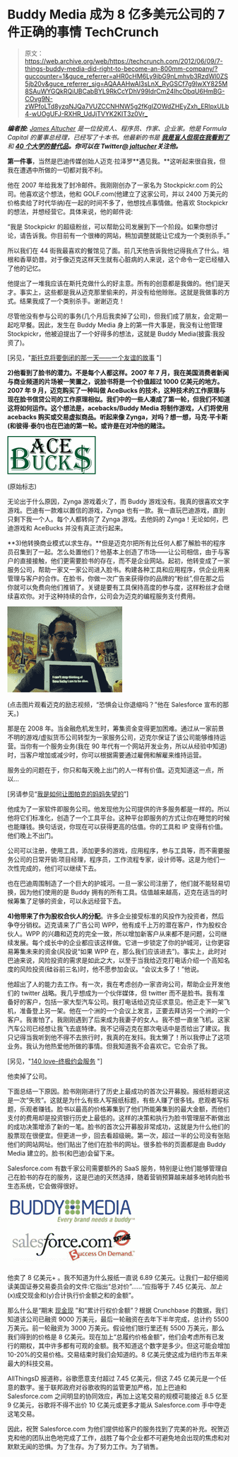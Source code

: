 # Buddy Media 成为 8 亿多美元公司的 7 件正确的事情 TechCrunch

> 原文：<https://web.archive.org/web/https://techcrunch.com/2012/06/09/7-things-buddy-media-did-right-to-become-an-800mm-company/?guccounter=1&guce_referrer=aHR0cHM6Ly9ibG9nLmhvb3RzdWl0ZS5jb20v&guce_referrer_sig=AQAAAHwAl3sLnX_RyGSCf7g9IwXY825M8SAuWYGQkRQiUBCabBYL9RkCcYDhV99IdrCm24lhcObqU6HmBG-COvg9N-zWPfoLTd8yzqNJQa7VUZCCNHNW5g2fKgIZOWdZHEyZxh_ERIpxULb4-wUOgUFJ-RXHR_UdJjTVYK2KIT3z0Vr_>

***编者按:** [James Altucher](https://web.archive.org/web/20221005164032/http://jamesaltucher.com/) 是一位投资人、程序员、作家、企业家。他是 Formula Capital 的董事总经理，已经写了十本书。他最新的书是 **[我是盲人但现在我看到了](https://web.archive.org/web/20221005164032/http://www.amazon.com/gp/product/B005VPXXVM/)** 和 **[40 个大学的替代品](https://web.archive.org/web/20221005164032/http://www.amazon.com/40-Alternatives-to-College-ebook/dp/B007USP5P0)。**你可以在 Twitter**[@ jaltucher](https://web.archive.org/web/20221005164032/http://twitter.com/#%21/jaltucher)关注他。***

**第一件事**，当然是巴迪传媒创始人迈克·拉泽罗**遇见我。**这听起来很自我，但我在遭遇中所做的一切都对我不利。

他在 2007 年给我发了封冷邮件。我刚刚创办了一家名为 Stockpickr.com 的公司。他喜欢这个想法，他和 GOLF.com(他建立了这家公司，并以 2400 万美元的价格卖给了时代华纳)在一起的时间不多了，他想找点事情做。他喜欢 Stockpickr 的想法，并想经营它。具体来说，他的邮件说:

“我是 Stockpickr 的超级粉丝，可以帮助公司发展到下一个阶段。如果你想讨论，请告诉我。你目前有一个很棒的网站，稍加调整就能让它成为一个类别杀手。”

所以我们在 44 街我最喜欢的餐馆见了面。前几天他告诉我他记得我点了什么。培根和香草奶昔。对于像迈克这样天生就有心脏病的人来说，这个命令一定已经植入了他的记忆。

他提出了一堆我应该在斯托克做什么的好主意。所有的创意都是我做的。他们是天才。事实上，这些都是我从迈克那里偷来的，并没有给他赊账。这就是我做事的方式。结果我成了一个类别杀手。谢谢迈克！

尽管他没有参与公司的事务(几个月后我卖掉了公司)，但我们成了朋友，会定期一起吃早餐。因此，发生在 Buddy Media 身上的第一件大事是，我没有让他管理 Stockpickr，他被迫提出了一个好得多的想法，这就是 Buddy Media(披露:我投资了)。

[另见，"[斯托克将要倒闭的那一天——一个友谊的故事](https://web.archive.org/web/20221005164032/http://www.jamesaltucher.com/2011/07/the-day-stockpickr-was-going-to-go-out-of-business-a-story-of-friendship/) "]

**2)他看到了脸书的潜力。不是每个人都这样。2007 年 7 月，我在美国消费者新闻与商业频道的片场被一笑置之，说脸书将是一个价值超过 1000 亿美元的地方。2007 年 9 月，迈克购买了一种叫做 AceBucks 的技术，这种技术的工作原理与现在脸书信贷公司的工作原理相似。我们中的一些人凑成了第一轮，但我们不知道这将如何运作。这个想法是，acebacks/Buddy Media 将制作游戏，人们将使用 acebacks 购买或交易虚拟商品。听起来像 Zynga，对吗？想一想，马克·平卡斯(和彼得·泰尔)也在巴迪的第一轮。或许是在对冲他的赌注。**

[![](img/d5697ba361eb9660d34c7630a27a1b23.png "acebucks_logo")](https://web.archive.org/web/20221005164032/https://beta.techcrunch.com/2012/06/09/7-things-buddy-media-did-right-to-become-an-800mm-company/acebucks_logo/)

(原始标志)

无论出于什么原因，Zynga 游戏着火了，而 Buddy 游戏没有。我真的很喜欢文字游戏。巴迪有一款难以置信的游戏，Zynga 也有一款。我一直玩巴迪游戏，直到只剩下我一个人。每个人都转向了 Zynga 游戏。去他妈的 Zynga！无论如何，巴迪游戏和 AceBucks 并没有真正流行起来。

**3)他转换商业模式以求生存。**但是迈克尔把所有比任何人都了解脸书的程序员召集到了一起。怎么处置他们？他基本上创造了市场——让公司相信，由于与客户的直接接触，他们更需要脸书的存在，而不是企业网站。起初，他转变成了一家服务公司，帮助一家又一家公司进入脸书。构建各种工具和应用程序，供企业用来管理与客户的合作。在脸书，你做一次广告来获得你的品牌的“粉丝”,但在那之后你就可以免费向他们推销了。关键是要有工具保持高度的参与度，这样粉丝才会继续喜欢你。对于这种持续的合作，公司会为迈克的编程服务支付费用。

[![](img/a63b1b31200e569585ad1819c9b390a4.png "mike")](https://web.archive.org/web/20221005164032/http://www.youtube.com/watch?v=LjwEfaxM4Bc&feature=results_video&playnext=1&list=PLA92D2361BB9EA787)

(点击图片观看迈克的励志视频，“恐惧会让你退缩吗？”他在 Salesforce 宣布的那天。)

那是在 2008 年。当金融危机发生时，筹集资金变得更加困难。通过从一家前景不明的游戏/虚拟货币公司转型为一家服务公司，迈克尔保证了该公司能够维持运营。当你有一个服务业务(我在 90 年代有一个网站开发业务，所以从经验中知道)时，当客户增加或减少时，你可以根据需要通过雇佣和解雇来维持运营。

服务业的问题在于，你只和每天晚上出门的人一样有价值。迈克知道这一点，所以…

[另请参见“[我是如何让图帕克的妈妈失望的](https://web.archive.org/web/20221005164032/http://www.jamesaltucher.com/2011/04/how-i-disappointed-tupacs-mom/)”]

他成为了一家软件即服务公司。他发现他为公司提供的许多服务都是一样的。所以他将它们标准化，创造了一个工具平台。这种平台即服务的方式让你在睡觉的时候也能赚钱。换句话说，你现在可以获得更高的估值。你的工具和 IP 变得有价值。他们晚上不出门。

公司可以注册，使用工具，添加更多的游戏，应用程序，参与工具等，而不需要服务公司的日常开销:项目经理，程序员，工作流程专家，设计师等。这是为他们一次性完成的，他们可以继续下去。

也在巴迪周围制造了一个巨大的护城河。一旦一家公司注册了，他们就不能轻易切换，因为他们使用的是 Buddy 拥有的所有工具。估值越来越高，迈克在适当的时候筹集了足够的资金，可以永远经营下去。

**4)他带来了作为股权合伙人的分配**。许多企业接受标准的风投作为投资者，然后争夺分销权。迈克请来了广告公司 WPP，他有成千上万的潜在客户，作为股权合伙人。WPP 的兴趣和迈克的完全一致，所以增加新客户从来都不是问题，公司继续发展。每个成长中的企业都应该这样做。它进一步锁定了你的护城河，让你更容易筹集未来的资金(风投说“如果 WPP 在，那么我们应该进去”)。事实上，此时对巴迪来说，风险投资的需求是如此之大，以至于当我给迈克打电话介绍一个高知名度的风险投资(硅谷前三名)时，他不愿参加会议。“会议太多了！”他说。

他超出了人的能力去工作。有一次，我在考虑创办一家咨询公司，帮助企业开发他们的 twitter 战略。我几乎想成为一个伙伴媒体，但 twitter 而不是脸书。我有准备好的客户，包括一家大型汽车公司。我打电话给迈克征求意见。他正走下一架飞机，准备登上另一架。他在一个洲的一个会议上发言，正要去拜访另一个洲的一个客户。我害怕了。我刚刚遇到了后来成为我妻子的女人。我不想一直坐飞机。这家汽车公司已经想让我飞去底特律。我不记得迈克在那次电话中是否给出了建议。我只记得当我听到他不得不去旅行时，我真的在发抖。我太懒了！所以我停止了这项业务。我认为他热爱他所做的事情。但我知道我不会喜欢它。它会杀了我。

[另见，"[140 love–终极约会服务](https://web.archive.org/web/20221005164032/http://www.jamesaltucher.com/2011/06/140love-the-ultimate-dating-service/) "]

他卖掉了公司。

下面总结一下原因。脸书刚刚进行了历史上最成功的首次公开募股。报纸标题说这是一次“失败”。这就是为什么有些人写报纸标题，有些人赚了很多钱。悲观者写标题，乐观者赚钱。脸书以最高的价格筹集到了他们所能筹集到的最大金额，而他们支付的费用却是投资银行历史上最低的。这样的决策和执行为脸书管理层不断做出的成功决策增添了新的一笔。脸书的首次公开募股非常成功，这就是为什么他们的股票现在很便宜。但更进一步，回去看超级碗。第一次，超过一半的公司没有张贴他们的网站网址。他们贴出了他们在脸书的网址。很多脸书的页面都是由 Buddy Media 建立的。脸书(和巴迪)会留下来。

Salesforce.com 有数千家公司需要额外的 SaaS 服务，特别是让他们能够管理自己在脸书的存在的服务，这是巴迪的天然选择，随着营销预算越来越多地转向脸书生态系统，它会做得很好。

[![](img/0150c93b047c1d0360e211e6fdfc87e9.png "buddy-media-salesforce")](https://web.archive.org/web/20221005164032/https://beta.techcrunch.com/2012/06/09/7-things-buddy-media-did-right-to-become-an-800mm-company/buddy-media-salesforce/)

他卖了 8 亿美元+ 。我不知道为什么报纸一直说 6.89 亿美元。让我们一起仔细阅读美国证券交易委员会的文件:它指出“总对价”……“应指等于 7.45 亿美元、*加上*(x)成交现金和(y)合计执行价金额之和的金额”。

那么什么是“期末 [现金现](https://web.archive.org/web/20221005164032/http://structuredsettlementcashnow.com/) ”和“累计行权价金额”？根据 Crunchbase 的数据，我们知道该公司已融资 9000 万美元，最后一轮融资在去年下半年完成，总计约 5500 万美元。前一轮融资为 3000 万美元。假设他们银行里还有 5500 万美元，那么我们得到的价格是 8 亿美元。现在加上“总履约价格金额”，他们会考虑所有已发行的期权，其中许多都有可观的金额。我不知道这个数字是多少。但这可能会增加 10-20%的交易价格。交易结束时我们会知道的。8 亿美元使这成为纽约市五年来最大的科技交易。

AllThingsD 报道称，谷歌愿意支付超过 7.45 亿美元，但这 7.45 亿美元是一个任意的数字。鉴于联邦政府对谷歌收购的监管更加严格，加上巴迪和 Salesforce.com 之间明显的协同效应，再加上这笔交易的规模可能接近 8.5 亿至 9 亿美元，谷歌将不得不出价 10 亿美元或更多才能从 Salesforce.com 手中夺走这笔交易。

因此，祝贺 Salesforce.com 为他们提供给客户的服务找到了完美的补充。祝贺迈克和他的团队出色地完成了工作，战胜了每个企业都不可避免地会出现的焦虑和对默默无闻的恐惧。为了生存。为了努力工作。为了销售。